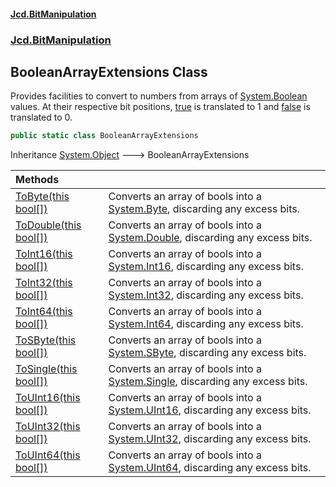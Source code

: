 #### [Jcd.BitManipulation](index 'index')
### [Jcd.BitManipulation](Jcd.BitManipulation 'Jcd.BitManipulation')

## BooleanArrayExtensions Class

Provides facilities to convert to numbers from arrays of [System.Boolean](https://docs.microsoft.com/en-us/dotnet/api/System.Boolean 'System.Boolean') values.
At their respective bit positions, [true](https://docs.microsoft.com/en-us/dotnet/csharp/language-reference/builtin-types/bool 'https://docs.microsoft.com/en-us/dotnet/csharp/language-reference/builtin-types/bool')  is translated to 1
and [false](https://docs.microsoft.com/en-us/dotnet/csharp/language-reference/builtin-types/bool 'https://docs.microsoft.com/en-us/dotnet/csharp/language-reference/builtin-types/bool') is translated to 0.

```csharp
public static class BooleanArrayExtensions
```

Inheritance [System.Object](https://docs.microsoft.com/en-us/dotnet/api/System.Object 'System.Object') &#129106; BooleanArrayExtensions

| Methods | |
| :--- | :--- |
| [ToByte(this bool[])](Jcd.BitManipulation.BooleanArrayExtensions.ToByte(thisbool[]) 'Jcd.BitManipulation.BooleanArrayExtensions.ToByte(this bool[])') | Converts an array of bools into a [System.Byte](https://docs.microsoft.com/en-us/dotnet/api/System.Byte 'System.Byte'), discarding any excess bits. |
| [ToDouble(this bool[])](Jcd.BitManipulation.BooleanArrayExtensions.ToDouble(thisbool[]) 'Jcd.BitManipulation.BooleanArrayExtensions.ToDouble(this bool[])') | Converts an array of bools into a [System.Double](https://docs.microsoft.com/en-us/dotnet/api/System.Double 'System.Double'), discarding any excess bits. |
| [ToInt16(this bool[])](Jcd.BitManipulation.BooleanArrayExtensions.ToInt16(thisbool[]) 'Jcd.BitManipulation.BooleanArrayExtensions.ToInt16(this bool[])') | Converts an array of bools into a [System.Int16](https://docs.microsoft.com/en-us/dotnet/api/System.Int16 'System.Int16'), discarding any excess bits. |
| [ToInt32(this bool[])](Jcd.BitManipulation.BooleanArrayExtensions.ToInt32(thisbool[]) 'Jcd.BitManipulation.BooleanArrayExtensions.ToInt32(this bool[])') | Converts an array of bools into a [System.Int32](https://docs.microsoft.com/en-us/dotnet/api/System.Int32 'System.Int32'), discarding any excess bits. |
| [ToInt64(this bool[])](Jcd.BitManipulation.BooleanArrayExtensions.ToInt64(thisbool[]) 'Jcd.BitManipulation.BooleanArrayExtensions.ToInt64(this bool[])') | Converts an array of bools into a [System.Int64](https://docs.microsoft.com/en-us/dotnet/api/System.Int64 'System.Int64'), discarding any excess bits. |
| [ToSByte(this bool[])](Jcd.BitManipulation.BooleanArrayExtensions.ToSByte(thisbool[]) 'Jcd.BitManipulation.BooleanArrayExtensions.ToSByte(this bool[])') | Converts an array of bools into a [System.SByte](https://docs.microsoft.com/en-us/dotnet/api/System.SByte 'System.SByte'), discarding any excess bits. |
| [ToSingle(this bool[])](Jcd.BitManipulation.BooleanArrayExtensions.ToSingle(thisbool[]) 'Jcd.BitManipulation.BooleanArrayExtensions.ToSingle(this bool[])') | Converts an array of bools into a [System.Single](https://docs.microsoft.com/en-us/dotnet/api/System.Single 'System.Single'), discarding any excess bits. |
| [ToUInt16(this bool[])](Jcd.BitManipulation.BooleanArrayExtensions.ToUInt16(thisbool[]) 'Jcd.BitManipulation.BooleanArrayExtensions.ToUInt16(this bool[])') | Converts an array of bools into a [System.UInt16](https://docs.microsoft.com/en-us/dotnet/api/System.UInt16 'System.UInt16'), discarding any excess bits. |
| [ToUInt32(this bool[])](Jcd.BitManipulation.BooleanArrayExtensions.ToUInt32(thisbool[]) 'Jcd.BitManipulation.BooleanArrayExtensions.ToUInt32(this bool[])') | Converts an array of bools into a [System.UInt32](https://docs.microsoft.com/en-us/dotnet/api/System.UInt32 'System.UInt32'), discarding any excess bits. |
| [ToUInt64(this bool[])](Jcd.BitManipulation.BooleanArrayExtensions.ToUInt64(thisbool[]) 'Jcd.BitManipulation.BooleanArrayExtensions.ToUInt64(this bool[])') | Converts an array of bools into a [System.UInt64](https://docs.microsoft.com/en-us/dotnet/api/System.UInt64 'System.UInt64'), discarding any excess bits. |
